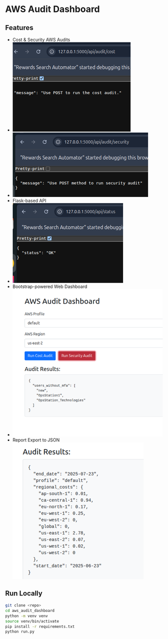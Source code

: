 


# AWS Audit Dashboard

## Features
- Cost & Security AWS Audits
- ![img_3.png](img_3.png)
- ![img_4.png](img_4.png)
- Flask-based API
- ![img_2.png](img_2.png)
- Bootstrap-powered Web Dashboard
- ![img.png](img.png)
- Report Export to JSON
![img_1.png](img_1.png)
## Run Locally

```bash
git clone <repo>
cd aws_audit_dashboard
python -m venv venv
source venv/bin/activate
pip install -r requirements.txt
python run.py
